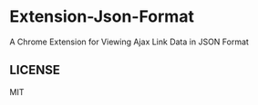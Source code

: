 # Extension-Json-Format

A Chrome Extension for Viewing Ajax Link Data in JSON Format

## LICENSE
MIT

